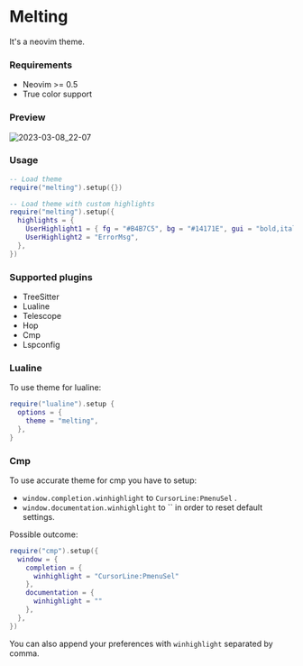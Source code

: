 # Melting
It's a neovim theme.

### Requirements
- Neovim >= 0.5
- True color support

### Preview
![2023-03-08_22-07](https://user-images.githubusercontent.com/17349169/223813830-badd904d-654a-4b98-8b07-e69158a8644e.png)

### Usage
```lua
-- Load theme
require("melting").setup({})

-- Load theme with custom highlights
require("melting").setup({
  highlights = {
    UserHighlight1 = { fg = "#B4B7C5", bg = "#14171E", gui = "bold,italic" },
    UserHighlight2 = "ErrorMsg",
  },
})
```

### Supported plugins
- TreeSitter
- Lualine
- Telescope
- Hop
- Cmp
- Lspconfig

### Lualine
To use theme for lualine:
```lua
require("lualine").setup {
  options = {
    theme = "melting",
  },
}
```

### Cmp
To use accurate theme for cmp you have to setup:
- `window.completion.winhighlight` to `CursorLine:PmenuSel` .
- `window.documentation.winhighlight` to `` in order to reset default settings.

Possible outcome:
```lua
require("cmp").setup({
  window = {
    completion = {
      winhighlight = "CursorLine:PmenuSel"
    },
    documentation = {
      winhighlight = ""
    },
  },
})
```
You can also append your preferences with `winhighlight` separated by comma.
